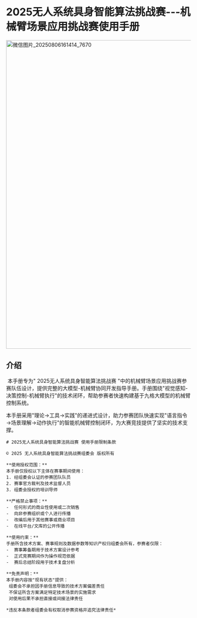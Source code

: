 # 2025无人系统具身智能算法挑战赛---机械臂场景应用挑战赛使用手册









<img width="842" height="842" alt="微信图片_20250806161414_7670" src="https://github.com/user-attachments/assets/ff77d6fe-d834-47b4-8793-2fd685359b19" />












## 介绍

​		本手册专为" 2025无人系统具身智能算法挑战赛 "中的机械臂场景应用挑战赛参赛队伍设计，提供完整的大模型-机械臂协同开发指导手册。手册围绕"视觉感知-决策控制-机械臂执行"的技术闭环，帮助参赛者快速构建基于九格大模型的机械臂控制系统。

​		本手册采用"理论→工具→实践"的递进式设计，助力参赛团队快速实现"语言指令→场景理解→动作执行"的智能机械臂控制闭环，为大赛竞技提供了坚实的技术支撑。

```
# 2025无人系统具身智能算法挑战赛 使用手册限制条款

© 2025 无人系统具身智能算法挑战赛组委会 版权所有

**使用授权范围：**  
本手册仅授权以下主体在赛事期间使用：
1. 经组委会认证的参赛团队队员
2. 赛事官方裁判及技术监督人员
3. 组委会授权的培训导师

**严格禁止事项：**  
-  任何形式的商业性使用或二次销售  
-  向非参赛组织或个人进行传播  
-  改编后用于其他赛事或商业项目  
-  在线平台/文库的公开传播  

**使用约束：**  
手册所含技术方案、赛事规则及数据参数等知识产权归组委会所有，参赛者仅限：
-  赛事筹备期用于技术方案设计参考
-  正式竞赛期间作为操作规范依据
-  赛后总结阶段用于技术复盘分析

**免责声明：**  
本手册内容按"现有状态"提供：
 组委会不承担因手册信息导致的技术方案偏差责任  
 不保证所含方案满足特定技术场景的实施需求  
 对使用后果不承担直接或间接法律责任  

*违反本条款者组委会有权取消参赛资格并追究法律责任*
```



